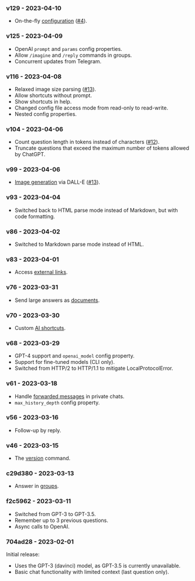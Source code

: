 ### v129 - 2023-04-10

-   On-the-fly [configuration](https://github.com/nalgeon/pokitoki#configuration) ([#4](https://github.com/nalgeon/pokitoki/issues/4)).

### v125 - 2023-04-09

-   OpenAI `prompt` and `params` config properties.
-   Allow `/imagine` and `/reply` commands in groups.
-   Concurrent updates from Telegram.

### v116 - 2023-04-08

-   Relaxed image size parsing ([#13](https://github.com/nalgeon/pokitoki/issues/13)).
-   Allow shortcuts without prompt.
-   Show shortcuts in help.
-   Changed config file access mode from read-only to read-write.
-   Nested config properties.

### v104 - 2023-04-06

-   Count question length in tokens instead of characters ([#12](https://github.com/nalgeon/pokitoki/issues/12)).
-   Truncate questions that exceed the maximum number of tokens allowed by ChatGPT.

### v99 - 2023-04-06

-   [Image generation](https://github.com/nalgeon/pokitoki#image-generation) via DALL-E ([#13](https://github.com/nalgeon/pokitoki/issues/13)).

### v93 - 2023-04-04

-   Switched back to HTML parse mode instead of Markdown, but with code formatting.

### v86 - 2023-04-02

-   Switched to Markdown parse mode instead of HTML.

### v83 - 2023-04-01

-   Access [external links](https://github.com/nalgeon/pokitoki#external-links).

### v76 - 2023-03-31

-   Send large answers as [documents](https://github.com/nalgeon/pokitoki#reply-with-attachment).

### v70 - 2023-03-30

-   Custom [AI shortcuts](https://github.com/nalgeon/pokitoki#shortcuts).

### v68 - 2023-03-29

-   GPT-4 support and `openai_model` config property.
-   Support for fine-tuned models (CLI only).
-   Switched from HTTP/2 to HTTP/1.1 to mitigate LocalProtocolError.

### v61 - 2023-03-18

-   Handle [forwarded messages](https://github.com/nalgeon/pokitoki#forwarding) in private chats.
-   `max_history_depth` config property.

### v56 - 2023-03-16

-   Follow-up by reply.

### v46 - 2023-03-15

-   The [version](https://github.com/nalgeon/pokitoki#bot-information) command.

### c29d380 - 2023-03-13

-   Answer in [groups](https://github.com/nalgeon/pokitoki#groups).

### f2c5962 - 2023-03-11

-   Switched from GPT-3 to GPT-3.5.
-   Remember up to 3 previous questions.
-   Async calls to OpenAI.

### 704ad28 - 2023-02-01

Initial release:

-   Uses the GPT-3 (davinci) model, as GPT-3.5 is currently unavailable.
-   Basic chat functionality with limited context (last question only).
